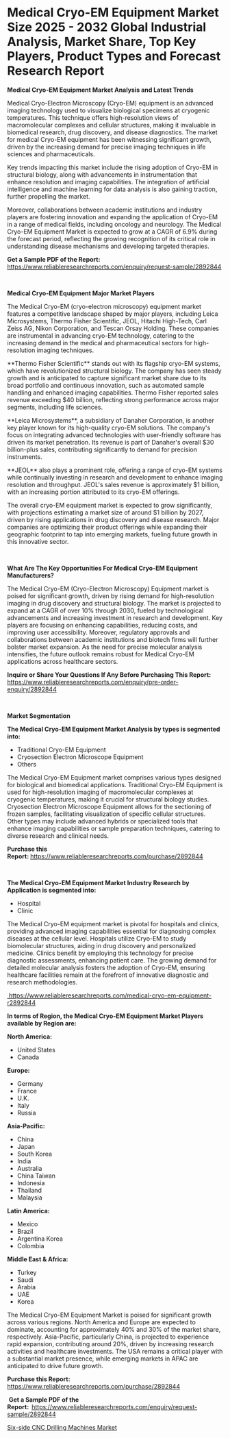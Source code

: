 <p><h1>Medical Cryo-EM Equipment Market Size 2025 - 2032 Global Industrial Analysis, Market Share, Top Key Players, Product Types and Forecast Research Report</h1></p><p><strong>Medical Cryo-EM Equipment Market Analysis and Latest Trends</strong></p>
<p><p>Medical Cryo-Electron Microscopy (Cryo-EM) equipment is an advanced imaging technology used to visualize biological specimens at cryogenic temperatures. This technique offers high-resolution views of macromolecular complexes and cellular structures, making it invaluable in biomedical research, drug discovery, and disease diagnostics. The market for medical Cryo-EM equipment has been witnessing significant growth, driven by the increasing demand for precise imaging techniques in life sciences and pharmaceuticals. </p><p>Key trends impacting this market include the rising adoption of Cryo-EM in structural biology, along with advancements in instrumentation that enhance resolution and imaging capabilities. The integration of artificial intelligence and machine learning for data analysis is also gaining traction, further propelling the market. </p><p>Moreover, collaborations between academic institutions and industry players are fostering innovation and expanding the application of Cryo-EM in a range of medical fields, including oncology and neurology. The Medical Cryo-EM Equipment Market is expected to grow at a CAGR of 6.9% during the forecast period, reflecting the growing recognition of its critical role in understanding disease mechanisms and developing targeted therapies.</p></p>
<p><strong>Get a Sample PDF of the Report:&nbsp;</strong> <a href="https://www.reliableresearchreports.com/enquiry/request-sample/2892844?utm_campaign=3110&utm_medium=2&utm_source=Github&utm_content=ia&utm_term=15032025&utm_id=medical-cryo-em-equipment">https://www.reliableresearchreports.com/enquiry/request-sample/2892844</a></p>
<p>&nbsp;</p>
<p><strong>Medical Cryo-EM Equipment Major Market Players</strong></p>
<p><p>The Medical Cryo-EM (cryo-electron microscopy) equipment market features a competitive landscape shaped by major players, including Leica Microsystems, Thermo Fisher Scientific, JEOL, Hitachi High-Tech, Carl Zeiss AG, Nikon Corporation, and Tescan Orsay Holding. These companies are instrumental in advancing cryo-EM technology, catering to the increasing demand in the medical and pharmaceutical sectors for high-resolution imaging techniques.</p><p>**Thermo Fisher Scientific** stands out with its flagship cryo-EM systems, which have revolutionized structural biology. The company has seen steady growth and is anticipated to capture significant market share due to its broad portfolio and continuous innovation, such as automated sample handling and enhanced imaging capabilities. Thermo Fisher reported sales revenue exceeding $40 billion, reflecting strong performance across major segments, including life sciences.</p><p>**Leica Microsystems**, a subsidiary of Danaher Corporation, is another key player known for its high-quality cryo-EM solutions. The company's focus on integrating advanced technologies with user-friendly software has driven its market penetration. Its revenue is part of Danaher's overall $30 billion-plus sales, contributing significantly to demand for precision instruments.</p><p>**JEOL** also plays a prominent role, offering a range of cryo-EM systems while continually investing in research and development to enhance imaging resolution and throughput. JEOL's sales revenue is approximately $1 billion, with an increasing portion attributed to its cryo-EM offerings.</p><p>The overall cryo-EM equipment market is expected to grow significantly, with projections estimating a market size of around $1 billion by 2027, driven by rising applications in drug discovery and disease research. Major companies are optimizing their product offerings while expanding their geographic footprint to tap into emerging markets, fueling future growth in this innovative sector.</p></p>
<p>&nbsp;</p>
<p><strong>What Are The Key Opportunities For Medical Cryo-EM Equipment Manufacturers?</strong></p>
<p><p>The Medical Cryo-EM (Cryo-Electron Microscopy) Equipment market is poised for significant growth, driven by rising demand for high-resolution imaging in drug discovery and structural biology. The market is projected to expand at a CAGR of over 10% through 2030, fueled by technological advancements and increasing investment in research and development. Key players are focusing on enhancing capabilities, reducing costs, and improving user accessibility. Moreover, regulatory approvals and collaborations between academic institutions and biotech firms will further bolster market expansion. As the need for precise molecular analysis intensifies, the future outlook remains robust for Medical Cryo-EM applications across healthcare sectors.</p></p>
<p><strong>Inquire or Share Your Questions If Any Before Purchasing This Report:</strong> <a href="https://www.reliableresearchreports.com/enquiry/pre-order-enquiry/2892844?utm_campaign=3110&utm_medium=2&utm_source=Github&utm_content=ia&utm_term=15032025&utm_id=medical-cryo-em-equipment">https://www.reliableresearchreports.com/enquiry/pre-order-enquiry/2892844</a></p>
<p>&nbsp;</p>
<p><strong>Market Segmentation</strong></p>
<p><strong>The Medical Cryo-EM Equipment Market Analysis by types is segmented into:</strong></p>
<p><ul><li> Traditional Cryo-EM Equipment</li><li>Cryosection Electron Microscope Equipment</li><li>Others </li></ul></p>
<p><p>The Medical Cryo-EM Equipment market comprises various types designed for biological and biomedical applications. Traditional Cryo-EM Equipment is used for high-resolution imaging of macromolecular complexes at cryogenic temperatures, making it crucial for structural biology studies. Cryosection Electron Microscope Equipment allows for the sectioning of frozen samples, facilitating visualization of specific cellular structures. Other types may include advanced hybrids or specialized tools that enhance imaging capabilities or sample preparation techniques, catering to diverse research and clinical needs.</p></p>
<p><strong>Purchase this Report:&nbsp;</strong><a href="https://www.reliableresearchreports.com/purchase/2892844?utm_campaign=3110&utm_medium=2&utm_source=Github&utm_content=ia&utm_term=15032025&utm_id=medical-cryo-em-equipment">https://www.reliableresearchreports.com/purchase/2892844</a></p>
<p>&nbsp;</p>
<p><strong>The Medical Cryo-EM Equipment Market Industry Research by Application is segmented into:</strong></p>
<p><ul><li> Hospital</li><li>Clinic </li></ul></p>
<p><p>The Medical Cryo-EM equipment market is pivotal for hospitals and clinics, providing advanced imaging capabilities essential for diagnosing complex diseases at the cellular level. Hospitals utilize Cryo-EM to study biomolecular structures, aiding in drug discovery and personalized medicine. Clinics benefit by employing this technology for precise diagnostic assessments, enhancing patient care. The growing demand for detailed molecular analysis fosters the adoption of Cryo-EM, ensuring healthcare facilities remain at the forefront of innovative diagnostic and research methodologies.</p></p>
<p><a href="https://www.reliableresearchreports.com/medical-cryo-em-equipment-r2892844?utm_campaign=3110&utm_medium=2&utm_source=Github&utm_content=ia&utm_term=15032025&utm_id=medical-cryo-em-equipment">&nbsp;https://www.reliableresearchreports.com/medical-cryo-em-equipment-r2892844</a></p>
<p><strong>In terms of Region, the Medical Cryo-EM Equipment Market Players available by Region are:</strong></p>
<p>
    <p> <strong> North America: </strong>
        <ul>
            <li>United States</li>
            <li>Canada</li>
        </ul>
        </p> 
    <p> <strong> Europe: </strong>
        <ul>
            <li>Germany</li>
            <li>France</li>
            <li>U.K.</li>
            <li>Italy</li>
            <li>Russia</li>
        </ul>
        </p> 
    <p> <strong> Asia-Pacific: </strong>
        <ul>
            <li>China</li>
            <li>Japan</li>
            <li>South Korea</li>
            <li>India</li>
            <li>Australia</li>
            <li>China Taiwan</li>
            <li>Indonesia</li>
            <li>Thailand</li>
            <li>Malaysia</li>
        </ul>
        </p> 
    <p> <strong> Latin America: </strong>
        <ul>
            <li>Mexico</li>
            <li>Brazil</li>
            <li>Argentina Korea</li>
            <li>Colombia</li>
        </ul>
        </p> 
    <p> <strong> Middle East & Africa: </strong>
        <ul>
            <li>Turkey</li>
            <li>Saudi</li>
            <li>Arabia</li>
            <li>UAE</li>
            <li>Korea</li>
        </ul>
    </p>
    </p>
<p><p>The Medical Cryo-EM Equipment Market is poised for significant growth across various regions. North America and Europe are expected to dominate, accounting for approximately 40% and 30% of the market share, respectively. Asia-Pacific, particularly China, is projected to experience rapid expansion, contributing around 20%, driven by increasing research activities and healthcare investments. The USA remains a critical player with a substantial market presence, while emerging markets in APAC are anticipated to drive future growth.</p></p>
<p><strong>Purchase this Report: </strong><a href="https://www.reliableresearchreports.com/purchase/2892844?utm_campaign=3110&utm_medium=2&utm_source=Github&utm_content=ia&utm_term=15032025&utm_id=medical-cryo-em-equipment">https://www.reliableresearchreports.com/purchase/2892844</a></p>
<p>&nbsp;<strong>Get a Sample PDF of the Report:&nbsp;&nbsp;</strong><a href="https://www.reliableresearchreports.com/enquiry/request-sample/2892844?utm_campaign=3110&utm_medium=2&utm_source=Github&utm_content=ia&utm_term=15032025&utm_id=medical-cryo-em-equipment">https://www.reliableresearchreports.com/enquiry/request-sample/2892844</a></p>
<p><strong></strong></p>
<p><p><a href="https://github.com/rianttegang/Market-Research-Report-List-1/blob/main/six-side-cnc-drilling-machines-market.md?utm_campaign=3110&utm_medium=2&utm_source=Github&utm_content=ia&utm_term=15032025&utm_id=medical-cryo-em-equipment">Six-side CNC Drilling Machines Market</a></p></p>
